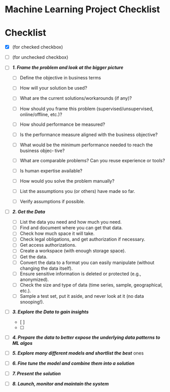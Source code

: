 # **Machine Learning Project Checklist**

# Checklist 

- [x] (for checked checkbox)
- [ ] (for unchecked checkbox) 
- [ ] ***1.  Frame the problem and look at the bigger picture***
    - [ ] Define the objective in business terms
    - [ ] How will your solution be used?
    - [ ] What are the current solutions/workarounds (if any)?
    - [ ] How should you frame this problem (supervised/unsupervised, online/offline, etc.)?
    - [ ] How should performance be measured?
    - [ ] Is the performance measure aligned with the business objective?
    - [ ] What would be the minimum performance needed to reach the business objec‐ tive?
    - [ ] What are comparable problems? Can you reuse experience or tools?
    - [ ] Is human expertise available?
    - [ ] How would you solve the problem manually?
    - [ ] List the assumptions you (or others) have made so far. 
    - [ ] Verify assumptions if possible.


- [ ] ***2. Get the Data***

    - [ ] List the data you need and how much you need.
    - [ ] Find and document where you can get that data.
    - [ ] Check how much space it will take.
    - [ ] Check legal obligations, and get authorization if necessary. 
    - [ ] Get access authorizations.
    - [ ] Create a workspace (with enough storage space).
    - [ ] Get the data.
    - [ ] Convert the data to a format you can easily manipulate (without changing the data itself).
    - [ ] Ensure sensitive information is deleted or protected (e.g., anonymized). 
    - [ ] Check the size and type of data (time series, sample, geographical, etc.). 
    - [ ] Sample a test set, put it aside, and never look at it (no data snooping!).
  
- [ ] ***3. Explore the Data to gain insights***
    - [ ] 
    - [ ] 
- [ ] ***4. Prepare the data to better expose the underlying data patterns to ML algos***
- [ ] ***5. Explore many different models and shortlist the best*** ones 
- [ ] ***6. Fine tune the model and combine them into a solution***
- [ ] ***7. Present the solution***
- [ ] ***8. Launch, monitor and maintain the system***

